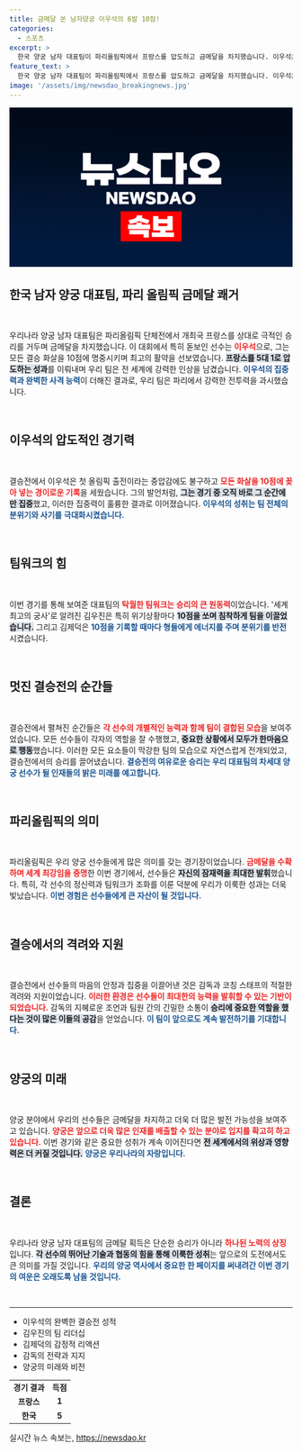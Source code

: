 ```yaml
---
title: 금메달 쏜 남자양궁 이우석의 6발 10점!
categories:
  - 스포츠
excerpt: >
  한국 양궁 남자 대표팀이 파리올림픽에서 프랑스를 압도하고 금메달을 차지했습니다. 이우석은 결승전에서 모든 화살을 10점에 꽂아 넣으며 눈부신 활약을 펼쳤고, 팀워크가 빛났습니다. 맏형 김우진과 천재 막내 김제덕의 지원 속에 전투력 강화를 이뤘습니다.
feature_text: >
  한국 양궁 남자 대표팀이 파리올림픽에서 프랑스를 압도하고 금메달을 차지했습니다. 이우석은 결승전에서 모든 화살을 10점에 꽂아 넣으며 눈부신 활약을 펼쳤고, 팀워크가 빛났습니다. 맏형 김우진과 천재 막내 김제덕의 지원 속에 전투력 강화를 이뤘습니다.
image: '/assets/img/newsdao_breakingnews.jpg'
---
```


<p><img src="/assets/img/newsdao_breakingnews.jpg" alt="pcversion 속보" /></p>

<h2 data-ke-size="size26">한국 남자 양궁 대표팀, 파리 올림픽 금메달 쾌거</h2>

<p data-ke-size="size16">&nbsp;</p>

<p data-ke-size="size16">우리나라 양궁 남자 대표팀은 파리올림픽 단체전에서 개최국 프랑스를 상대로 극적인 승리를 거두며 금메달을 차지했습니다. 이 대회에서 특히 돋보인 선수는 <b><span style="color: #ee2323;">이우석</span></b>으로, 그는 모든 결승 화살을 10점에 명중시키며 최고의 활약을 선보였습니다. <b><span style="background-color: #21538527;">프랑스를 5대 1로 압도하는 성과</span></b>를 이뤄내며 우리 팀은 전 세계에 강력한 인상을 남겼습니다. <b><span style="color: #1a5490;">이우석의 집중력과 완벽한 사격 능력</span></b>이 더해진 결과로, 우리 팀은 파리에서 강력한 전투력을 과시했습니다.</p>

<p data-ke-size="size16">&nbsp;</p>

<h2 data-ke-size="size26">이우석의 압도적인 경기력</h2>

<p data-ke-size="size16">&nbsp;</p>

<p data-ke-size="size16">결승전에서 이우석은 첫 올림픽 출전이라는 중압감에도 불구하고 <b><span style="color: #ee2323;">모든 화살을 10점에 꽂아 넣는 경이로운 기록</span></b>을 세웠습니다. 그의 발언처럼, <b><span style="background-color: #21538527;">그는 경기 중 오직 바로 그 순간에만 집중</span></b>했고, 이러한 집중력이 훌륭한 결과로 이어졌습니다. <b><span style="color: #1a5490;">이우석의 성취는 팀 전체의 분위기와 사기를 극대화시켰습니다.</span></b></p>

<p data-ke-size="size16">&nbsp;</p>

<h2 data-ke-size="size26">팀워크의 힘</h2>

<p data-ke-size="size16">&nbsp;</p>

<p data-ke-size="size16">이번 경기를 통해 보여준 대표팀의 <b><span style="color: #ee2323;">탁월한 팀워크는 승리의 큰 원동력</span></b>이었습니다. '세계 최고의 궁사'로 알려진 김우진은 특히 위기상황마다 <b><span style="background-color: #21538527;">10점을 쏘며 침착하게 팀을 이끌었습니다.</span></b> 그리고 김제덕은 <b><span style="color: #1a5490;">10점을 기록할 때마다 형들에게 에너지를 주며 분위기를 반전</span></b>시켰습니다.</p>

<p data-ke-size="size16">&nbsp;</p>

<h2 data-ke-size="size26">멋진 결승전의 순간들</h2>

<p data-ke-size="size16">&nbsp;</p>

<p data-ke-size="size16">결승전에서 펼쳐진 순간들은 <b><span style="color: #ee2323;">각 선수의 개별적인 능력과 함께 팀이 결합된 모습</span></b>을 보여주었습니다. 모든 선수들이 각자의 역할을 잘 수행했고, <b><span style="background-color: #21538527;">중요한 상황에서 모두가 한마음으로 행동</span></b>했습니다. 이러한 모든 요소들이 막강한 팀의 모습으로 자연스럽게 전개되었고, 결승전에서의 승리를 끌어냈습니다. <b><span style="color: #1a5490;">결승전의 여유로운 승리는 우리 대표팀의 차세대 양궁 선수가 될 인재들의 밝은 미래를 예고합니다.</span></b></p>

<p data-ke-size="size16">&nbsp;</p>

<h2 data-ke-size="size26">파리올림픽의 의미</h2>

<p data-ke-size="size16">&nbsp;</p>

<p data-ke-size="size16">파리올림픽은 우리 양궁 선수들에게 많은 의미를 갖는 경기장이었습니다. <b><span style="color: #ee2323;">금메달을 수확하며 세계 최강임을 증명</span></b>한 이번 경기에서, 선수들은 <b><span style="background-color: #21538527;">자신의 잠재력을 최대한 발휘</span></b>했습니다. 특히, 각 선수의 정신력과 팀워크가 조화를 이룬 덕분에 우리가 이룩한 성과는 더욱 빛났습니다. <b><span style="color: #1a5490;">이번 경험은 선수들에게 큰 자산이 될 것입니다.</span></b></p>

<p data-ke-size="size16">&nbsp;</p>

<h2 data-ke-size="size26">결승에서의 격려와 지원</h2>

<p data-ke-size="size16">&nbsp;</p>

<p data-ke-size="size16">결승전에서 선수들의 마음의 안정과 집중을 이끌어낸 것은 감독과 코칭 스태프의 적절한 격려와 지원이었습니다. <b><span style="color: #ee2323;">이러한 환경은 선수들이 최대한의 능력을 발휘할 수 있는 기반이 되었습니다.</span></b> 감독의 지혜로운 조언과 팀원 간의 긴밀한 소통이 <b><span style="background-color: #21538527;">승리에 중요한 역할을 했다는 것이 많은 이들의 공감</span></b>을 얻었습니다. <b><span style="color: #1a5490;">이 팀이 앞으로도 계속 발전하기를 기대합니다.</span></b></p>

<p data-ke-size="size16">&nbsp;</p>

<h2 data-ke-size="size26">양궁의 미래</h2>

<p data-ke-size="size16">&nbsp;</p>

<p data-ke-size="size16">양궁 분야에서 우리의 선수들은 금메달을 차지하고 더욱 더 많은 발전 가능성을 보여주고 있습니다. <b><span style="color: #ee2323;">양궁은 앞으로 더욱 많은 인재를 배출할 수 있는 분야로 입지를 확고히 하고 있습니다.</span></b> 이번 경기와 같은 중요한 성취가 계속 이어진다면 <b><span style="background-color: #21538527;">전 세계에서의 위상과 영향력은 더 커질 것입니다.</span></b> <b><span style="color: #1a5490;">양궁은 우리나라의 자랑입니다.</span></b></p>

<p data-ke-size="size16">&nbsp;</p>

<h2 data-ke-size="size26">결론</h2>

<p data-ke-size="size16">&nbsp;</p>

<p data-ke-size="size16">우리나라 양궁 남자 대표팀의 금메달 획득은 단순한 승리가 아니라 <b><span style="color: #ee2323;">하나된 노력의 상징</span></b>입니다. <b><span style="background-color: #21538527;">각 선수의 뛰어난 기술과 협동의 힘을 통해 이룩한 성취</span></b>는 앞으로의 도전에서도 큰 의미를 가질 것입니다. <b><span style="color: #1a5490;">우리의 양궁 역사에서 중요한 한 페이지를 써내려간 이번 경기의 여운은 오래도록 남을 것입니다.</span></b></p>

<p data-ke-size="size16">&nbsp;</p>

<hr>

<ul>
    <li>이우석의 완벽한 결승전 성적</li>
    <li>김우진의 팀 리더십</li>
    <li>김제덕의 감정적 리액션</li>
    <li>감독의 전략과 지지</li>
    <li>양궁의 미래와 비전</li>
</ul>

<table style="width: 100%;">
    <tr>
        <td style="text-align: center; height: 17px;"><b>경기 결과</b></td>
        <td style="text-align: center; height: 17px;"><b>득점</b></td>
    </tr>
    <tr>
        <td style="text-align: center; height: 17px;"><b>프랑스</b></td>
        <td style="text-align: center; height: 17px;"><b>1</b></td>
    </tr>
    <tr>
        <td style="text-align: center; height: 17px;"><b>한국</b></td>
        <td style="text-align: center; height: 17px;"><b>5</b></td>
    </tr>
</table>
실시간 뉴스 속보는, <a href="https://newsdao.kr" rel="dofollow">https://newsdao.kr</a>



